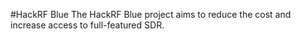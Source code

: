 #HackRF Blue
The HackRF Blue project aims to reduce the cost and increase access to full-featured SDR.
